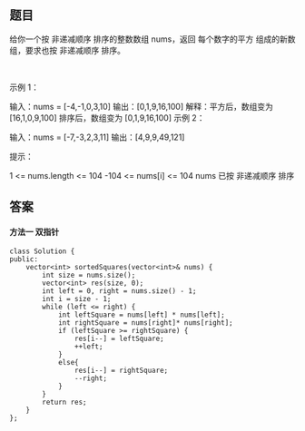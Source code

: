 ## 题目
给你一个按 非递减顺序 排序的整数数组 nums，返回 每个数字的平方 组成的新数组，要求也按 非递减顺序 排序。

 

示例 1：

输入：nums = [-4,-1,0,3,10]
输出：[0,1,9,16,100]
解释：平方后，数组变为 [16,1,0,9,100]
排序后，数组变为 [0,1,9,16,100]
示例 2：

输入：nums = [-7,-3,2,3,11]
输出：[4,9,9,49,121]
 

提示：

1 <= nums.length <= 104
-104 <= nums[i] <= 104
nums 已按 非递减顺序 排序

## 答案

#### 方法一 双指针
```
class Solution {
public:
    vector<int> sortedSquares(vector<int>& nums) {
        int size = nums.size();
        vector<int> res(size, 0);
        int left = 0, right = nums.size() - 1;
        int i = size - 1;
        while (left <= right) {
            int leftSquare = nums[left] * nums[left];
            int rightSquare = nums[right]* nums[right];
            if (leftSquare >= rightSquare) {
                res[i--] = leftSquare;
                ++left;
            }
            else{
                res[i--] = rightSquare;
                --right;
            }
        }
        return res;
    }
};
```
